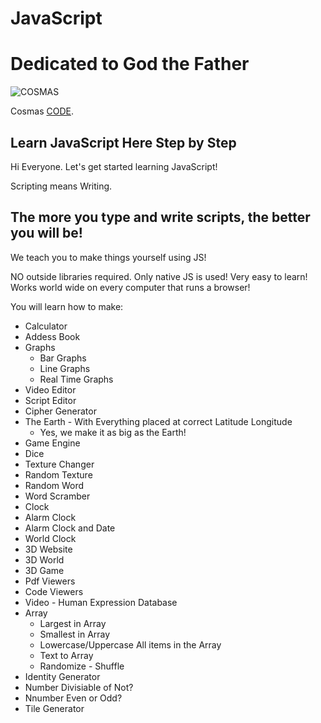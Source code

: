 # JavaScript

# Dedicated to God the Father

![COSMAS](https://collegeofscripting.weebly.com/uploads/6/4/4/8/64482293/college-sign_orig.gif)

Cosmas [CODE](https://github.com/christophertopalian).

## Learn JavaScript Here Step by Step

Hi Everyone. Let's get started learning JavaScript!

Scripting means Writing.

## The more you type and write scripts, the better you will be!

We teach you to make things yourself using JS!

NO outside libraries required. Only native JS is used! Very easy to learn! Works world wide on every computer that runs a browser!

You will learn how to make:
+ Calculator
+ Addess Book
+ Graphs
  + Bar Graphs
  + Line Graphs
  + Real Time Graphs
+ Video Editor
+ Script Editor
+ Cipher Generator
+ The Earth - With Everything placed at correct Latitude Longitude
  + Yes, we make it as big as the Earth!
+ Game Engine
+ Dice
+ Texture Changer
+ Random Texture
+ Random Word
+ Word Scramber
+ Clock
+ Alarm Clock
+ Alarm Clock and Date
+ World Clock
+ 3D Website
+ 3D World
+ 3D Game
+ Pdf Viewers
+ Code Viewers
+ Video - Human Expression Database
+ Array
  + Largest in Array
  + Smallest in Array
  + Lowercase/Uppercase All items in the Array
  + Text to Array
  + Randomize - Shuffle
+ Identity Generator
+ Number Divisiable of Not?
+ Nnumber Even or Odd?
+ Tile Generator
